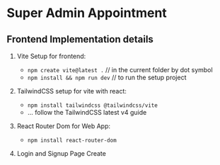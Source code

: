 # Super Admin Appointment

## Frontend Implementation details

1. Vite Setup for frontend:

   - `npm create vite@latest .` // in the current folder by dot symbol
   - `npm install && npm run dev` // to run the setup project

2. TailwindCSS setup for vite with react:

   - `npm install tailwindcss @tailwindcss/vite`
   - … follow the TailwindCSS latest v4 guide

3. React Router Dom for Web App:

   - `npm install react-router-dom`

4. Login and Signup Page Create
